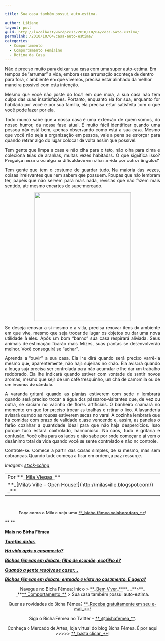 ```yaml
---

title: Sua casa também possui auto-estima.

author: Lidiane
layout: post
guid: http://localhost/wordpress/2010/10/04/casa-auto-estima/
permalink: /2010/10/04/casa-auto-estima/
categories:
  - Comportamento
  - Comportamento Feminino
  - Rotina da Casa
---
```

Não é preciso muito para deixar sua casa com uma super auto-estima. Em tempos de “arrumar” a vida, embora essa arrumação aconteça de dentro para fora, o ambiente em que vivemos, precisa estar alinhado da melhor maneira possível com esta intenção.

<p style="text-align: justify;">
  Mesmo que você não goste do local em que mora, a sua casa não tem culpa das suas insatisfações. Portanto, enquanto ela for sua, enquanto for habitada por você e por sua família, ela precisa estar satisfeita com o que você pode fazer por ela.
</p>

<!--more-->

<p style="text-align: justify;">
  Todo mundo sabe que a nossa casa é uma extensão de quem somos, do nosso humor, da nossa fase atual. É muito fácil identificar quando uma pessoa não está bem, apenas observando como está a sua casa. Mesmo que você não seja a organização em pessoa, vale a pena se esforçar para quando retirar algo do lugar colocar de volta assim que possível.
</p>

<p style="text-align: justify;">
  Tem gente que limpa a casa e não olha para o teto, não olha para cima e coleciona teias de aranhas, muitas vezes habitadas. O que significa isso? Preguiça mesmo ou alguma dificuldade em olhar a vida por outros ângulos?
</p>

<p style="text-align: justify;">
  Tem gente que tem o costume de guardar tudo. Na maioria das vezes, coisas irrelevantes que nem sabem que possuem. Roupas que não lembram ter, papéis que não servem para mais nada, revistas que não fazem mais sentido, até mesmo encartes de supermercado.
</p>

<p style="text-align: center;">
  <a href="http://www.trololodemulher.com.br/blog/wp-content/uploads/2010/10/casa-auto-estima.jpg"><img class="alignnone size-full wp-image-5287" title="casa auto-estima" src="http://www.trololodemulher.com.br/blog/wp-content/uploads/2010/10/casa-auto-estima.jpg" alt="" width="313" height="417" /></a>
</p>

<p style="text-align: justify;">
  Se deseja renovar a si mesmo e a vida, precisa renovar itens do ambiente em que vive, mesmo que seja trocar de lugar os objetos ou dar uma nova utilidade à eles. Após um bom “banho” sua casa respirará aliviada. Seus animais de estimação ficarão mais felizes, suas plantas se desenvolverão melhor. Você conseguirá se “achar”.
</p>

<p style="text-align: justify;">
  Aprenda a “ouvir” a sua casa. Ela lhe dirá quando será preciso varrê-la mesmo que, aparentemente, não haja sujeiras no chão. Ela avisará quando a louça suja precisa ser controlada para não acumular e lhe dar um trabalho redobrado. Ela lhe indicará quando estiver com vontade de sentir novos aromas, mesmo que seja de um café fresquinho, um chá de camomila ou de um incenso de sândalo.
</p>

<p style="text-align: justify;">
  A varanda gritará quando as plantas estiverem com sede e lembrará quando será preciso trocar a água dos pássaros-visitantes que, de vez ou outra, se saciam no vasinho de flores artificiais. O banheiro chamará no momento em que for preciso trocar as toalhas e retirar o lixo. A lavanderia avisará quando as roupas estiverem secas no varal. A cozinha lembrará que há comidas com prazo de validade quase vencendo e, assim, as panelas o farão cozinhar a quantidade ideal para que não haja desperdícios. Isso porque tudo estará controlado, harmonioso. No caos, tudo é gritaria e confusão. Você olha para os lados e não sabe por onde começar e aí vem o desânimo total da vida quando você se sente controlado e não no controle.
</p>

<p style="text-align: justify;">
  Controle-se. Comece a partir das coisas simples, de si mesmo, mas sem cobranças. Quando tudo começa a ficar em ordem, a paz ressurge.
</p>

_Imagem:_ [_stock-xchng_](http://www.sxc.hu/) 

<table border="0" cellspacing="0" cellpadding="0" width="600">
  <tr>
    <td width="600" valign="top">
      Por **_<a href="http://www.trololodemulher.com.br/category/bicha-femea-colaboradora/mila-viegas/">Mila Viegas</a>_**
    </td>
  </tr>
  
  <tr>
    <td width="600" valign="top">
      **_[Mila’s Ville – Open House!](http://milasville.blogspot.com/) _**
    </td>
  </tr>
</table>

 

<p style="text-align: center;">
  Faça como a Mila e seja uma <a href="http://www.trololodemulher.com.br/colabore/">**_bicha fêmea colaboradora_**</a>!
</p>

** **

**Mais no Bicha Fêmea**

**_<a href="http://www.trololodemulher.com.br/2010/09/29/tarefas-do-lar/" target="_self">Tarefas do lar.</a>_**

**_[Há vida após o casamento?](http://www.trololodemulher.com.br/2010/06/30/casamento-2/)_**

**_[Bichas fêmeas em debate: filho de ecomãe, ecofilho é?](http://www.trololodemulher.com.br/2010/05/19/educacao-ecologica-criancas/)_**

**_[Quando a gente resolve se casar…](http://www.trololodemulher.com.br/2010/05/14/casamento/)_**

**_[Bichas fêmeas em debate: enteado a vista no casamento. E agora?](http://www.trololodemulher.com.br/2010/05/12/enteado-casamento/)_**

<p style="text-align: center;">
  Navegue no Bicha Fêmea: Início > <a href="http://www.trololodemulher.com.br/bem-viver/">**_Bem Viver_**</a>**_ _**>**_ _**<a href="http://www.trololodemulher.com.br/category/da-mente/comportamento/">**_Comportamento_**</a> > Sua casa também possui auto-estima.
</p>

<p style="text-align: center;">
  Quer as novidades do Bicha Fêmea? <a href="http://feedburner.google.com/fb/a/mailverify?uri=blogbichafemea&loc=pt_BR">**_Receba gratuitamente em seu e-mail_**</a>!
</p>

<p style="text-align: center;">
  Siga o Bicha Fêmea no Twitter – <a href="http://twitter.com/bichafemea">**_@bichafemea_**</a>.
</p>

<p style="text-align: center;">
  Conheça o Mercado de Artes, loja virtual do blog Bicha Fêmea. É por aqui >>>>> <a href="http://www.trololodemulher.com.br/loja/">**_basta clicar_**</a>!
</p>